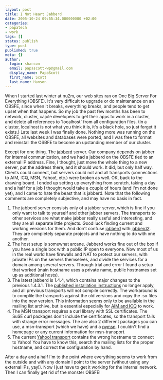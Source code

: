 ```yaml
---
layout: post
title: I Not Heart Jabberd
date: 2005-10-24 09:55:34.000000000 +02:00
categories:
- papatech
- work
tags: []
status: publish
type: post
published: true
meta: {}
author:
  login: shanson
  email: papascott-wp@gmail.com
  display_name: PapaScott
  first_name: Scott
  last_name: Hanson
---
```

<p>When I started last winter at nu2m, our web sites ran on One Big Server For Everything (OBSFE). It's very difficult to upgrade or do maintenance on an OBSFE, since when it breaks, everything breaks, and people tend to get upset when that happens. So my job the past few months has been to network, cluster, cajole developers to get their apps to work in a cluster, and delete all references to 'localhost' from all configuration files. (In a cluster, localhost is not what you think it is, it's a black hole, so just forget it exists.) Late last week I was finally done. Nothing more was running on the OBSFE, all websites and databases were ported, and I was free to format and reinstall the OSBFE to become an upstanding member of our cluster.</p>
<p>Except for one thing. The <a href="http://jabberd.jabberstudio.org/1.4/">jabberd</a> server. Our company depends on jabber for internal communication, and we had a jabberd on the OBSFE tied to an external IP address. Fine, I thought, just move the whole thing to a new server, put the address there, and it should work. It did, but only half way. Clients could connect, but servers could not and all transports (connections to AIM, ICQ, MSN, Yahoo!, etc.) were broken as well. OK, back to the drawing board. I ended up setting up everything from scratch, taking a day and a half for a job I thought would take a couple of hours (and I'm not done yet), and I came to hate the beast that is jabberd. Note that the following comments are completely subjective, and may have no basis in fact.</p>
<ol>
<li>The jabberd server consists only of a jabber server, which is fine if you only want to talk to yourself and other jabber servers. The transports to other services are what make jabber really useful and interesting, and they are all separate little projects. Good luck finding current and working versions for them. And don't confuse <a href="http://jabberd.jabberstudio.org/1.4/">jabberd</a> with <a href="http://jabberd.jabberstudio.org/2/">jabberd2</a>. They are completely separate projects and have nothing to do with one another.</li>
<li>The host setup is somewhat arcane. Jabberd works fine out of the box if you have a single box with a public IP open to everyone. Now most of us in the real world have firewalls and NAT to protect our servers, with private IPs on the servers themselves, and divide the services for a domain among several servers. Through trial and error I found a setup that worked (main hostname uses a private name, public hostnames set up as additional hosts).</li>
<li>The latest jabberd is 1.4.4, which contains major changes to the previous 1.4.3.1. The <a href="http://jabberd.jabberstudio.org/1.4/doc/adminguide">published installation instructions</a> no longer apply, and all previous transports will not compile correctly. The workaround is to complile the transports against the old versions and copy the .so files into the new version. This information seems only to be available in the mailing list archive, but is essential especially for <a href="http://aim-transport.jabberstudio.org/">AIM and ICQ</a> to work.</li>
<li>The MSN transport requires a curl library with SSL certificates. The SuSE curl packages don't include the certificates, so the transport fails with strange error messages. The are also 2 different packages you can use, a msn-transport (which we have) and a <a href="http://msn-transport.jabberstudio.org/">pymsn</a>. I couldn't find a homepage or any current information for msn-transport.</li>
<li>The current <a href="http://yahoo-transport-2.jabberstudio.org/">Yahoo! transport</a> contains the wrong hostname to connect to Yahoo! You have to know this, search the mailing lists for the proper hostname, and correct the configuration by hand.</li>
</ol>
<p>After a day and a half I'm to the point where everything seems to work from the outside and with any domain I point to the server (without using any external IPs, yay!). Now I just have to get it working for the internal network. Then I can finally get rid of the monster OBSFE!</p>
